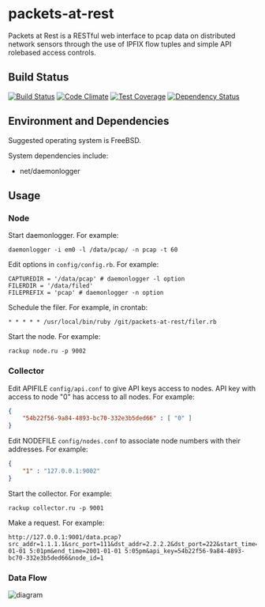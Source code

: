 # packets-at-rest

Packets at Rest is a RESTful web interface to pcap data on distributed network sensors through the use of IPFIX flow tuples and simple API rolebased access controls.

## Build Status

[![Build Status](https://travis-ci.org/packets-at-rest/packets-at-rest.svg)](https://travis-ci.org/packets-at-rest/packets-at-rest)
[![Code Climate](https://codeclimate.com/github/packets-at-rest/packets-at-rest/badges/gpa.svg)](https://codeclimate.com/github/packets-at-rest/packets-at-rest)
[![Test Coverage](https://codeclimate.com/github/packets-at-rest/packets-at-rest/badges/coverage.svg)](https://codeclimate.com/github/packets-at-rest/packets-at-rest)
[![Dependency Status](https://gemnasium.com/packets-at-rest/packets-at-rest.svg)](https://gemnasium.com/packets-at-rest/packets-at-rest)

## Environment and Dependencies
Suggested operating system is FreeBSD.

System dependencies include:
* net/daemonlogger

## Usage

### Node
Start daemonlogger. For example:

```shell
daemonlogger -i em0 -l /data/pcap/ -n pcap -t 60
```

Edit options in `config/config.rb`. For example:

```
CAPTUREDIR = '/data/pcap' # daemonlogger -l option
FILERDIR = '/data/filed'
FILEPREFIX = 'pcap' # daemonlogger -n option
````

Schedule the filer. For example, in crontab:

```cron
* * * * * /usr/local/bin/ruby /git/packets-at-rest/filer.rb
```

Start the node. For example:

```shell
rackup node.ru -p 9002
```

### Collector

Edit APIFILE `config/api.conf` to give API keys access to nodes. API key with access to node "0" has access to all nodes. For example:

```json
{
    "54b22f56-9a84-4893-bc70-332e3b5ded66" : [ "0" ]
}
```

Edit NODEFILE `config/nodes.conf` to associate node numbers with their addresses. For example:

```json
{
    "1" : "127.0.0.1:9002"
}
```

Start the collector. For example:

```shell
rackup collector.ru -p 9001
```

Make a request. For example:

```
http://127.0.0.1:9001/data.pcap?src_addr=1.1.1.1&src_port=111&dst_addr=2.2.2.2&dst_port=222&start_time=2001-01-01 5:01pm&end_time=2001-01-01 5:05pm&api_key=54b22f56-9a84-4893-bc70-332e3b5ded66&node_id=1
```

### Data Flow

![diagram](https://raw.github.com/packets-at-rest/packets-at-rest/cdn-images/diagram.png)
